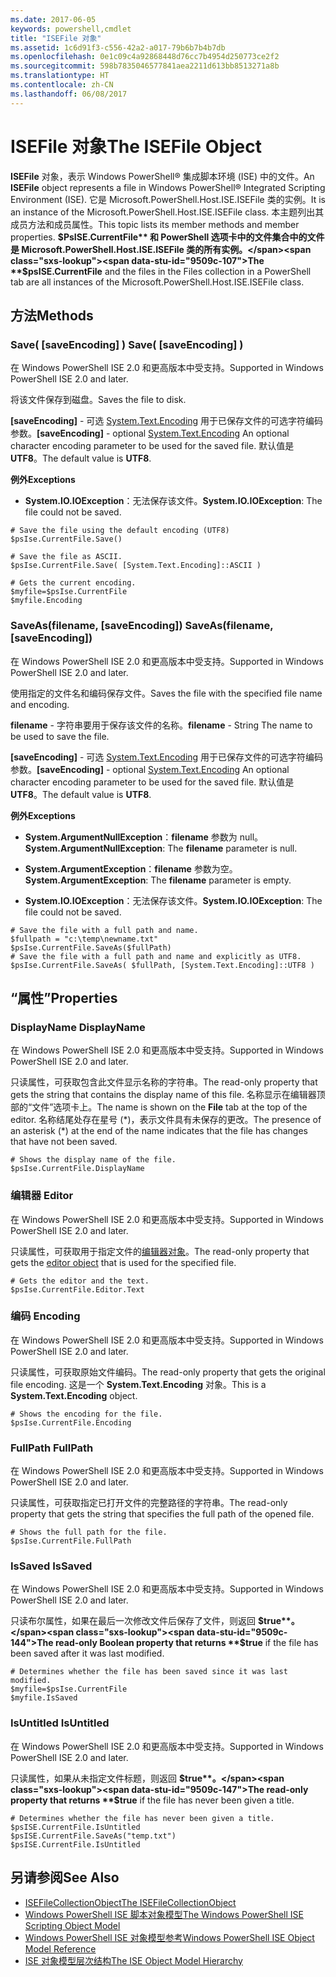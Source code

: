 ```yaml
---
ms.date: 2017-06-05
keywords: powershell,cmdlet
title: "ISEFile 对象"
ms.assetid: 1c6d91f3-c556-42a2-a017-79b6b7b4b7db
ms.openlocfilehash: 0e1c09c4a92868448d76cc7b4954d250773ce2f2
ms.sourcegitcommit: 598b7835046577841aea2211d613bb8513271a8b
ms.translationtype: HT
ms.contentlocale: zh-CN
ms.lasthandoff: 06/08/2017
---
```

# <a name="the-isefile-object"></a><span data-ttu-id="9509c-103">ISEFile 对象</span><span class="sxs-lookup"><span data-stu-id="9509c-103">The ISEFile Object</span></span>
  <span data-ttu-id="9509c-104">**ISEFile** 对象，表示 Windows PowerShell® 集成脚本环境 (ISE) 中的文件。</span><span class="sxs-lookup"><span data-stu-id="9509c-104">An **ISEFile** object represents a file in Windows PowerShell® Integrated Scripting Environment (ISE).</span></span> <span data-ttu-id="9509c-105">它是 Microsoft.PowerShell.Host.ISE.ISEFile 类的实例。</span><span class="sxs-lookup"><span data-stu-id="9509c-105">It is an instance of the Microsoft.PowerShell.Host.ISE.ISEFile class.</span></span> <span data-ttu-id="9509c-106">本主题列出其成员方法和成员属性。</span><span class="sxs-lookup"><span data-stu-id="9509c-106">This topic lists its member methods and member properties.</span></span> <span data-ttu-id="9509c-107">**$PsISE.CurrentFile** 和 PowerShell 选项卡中的文件集合中的文件是 Microsoft.PowerShell.Host.ISE.ISEFile 类的所有实例。</span><span class="sxs-lookup"><span data-stu-id="9509c-107">The **$psISE.CurrentFile** and the files in the Files collection in a PowerShell tab are all instances of the Microsoft.PowerShell.Host.ISE.ISEFile class.</span></span>

## <a name="methods"></a><span data-ttu-id="9509c-108">方法</span><span class="sxs-lookup"><span data-stu-id="9509c-108">Methods</span></span>

###  <span data-ttu-id="9509c-109"><a name="save-override"></a> Save\( \[saveEncoding\] \)</span><span class="sxs-lookup"><span data-stu-id="9509c-109"><a name="save-override"></a> Save\( \[saveEncoding\] \)</span></span>
  <span data-ttu-id="9509c-110">在 Windows PowerShell ISE 2.0 和更高版本中受支持。</span><span class="sxs-lookup"><span data-stu-id="9509c-110">Supported in Windows PowerShell ISE 2.0 and later.</span></span> 

 <span data-ttu-id="9509c-111">将该文件保存到磁盘。</span><span class="sxs-lookup"><span data-stu-id="9509c-111">Saves the file to disk.</span></span>

 <span data-ttu-id="9509c-112">**\[saveEncoding\]** - 可选 [System.Text.Encoding](http://msdn.microsoft.com/library/system.text.encoding.aspx)
用于已保存文件的可选字符编码参数。</span><span class="sxs-lookup"><span data-stu-id="9509c-112">**\[saveEncoding\]** - optional [System.Text.Encoding](http://msdn.microsoft.com/library/system.text.encoding.aspx)
 An optional character encoding parameter to be used for the saved file.</span></span> <span data-ttu-id="9509c-113">默认值是 **UTF8**。</span><span class="sxs-lookup"><span data-stu-id="9509c-113">The default value is **UTF8**.</span></span>

 <span data-ttu-id="9509c-114">**例外**</span><span class="sxs-lookup"><span data-stu-id="9509c-114">**Exceptions**</span></span>
 -   <span data-ttu-id="9509c-115">**System.IO.IOException**：无法保存该文件。</span><span class="sxs-lookup"><span data-stu-id="9509c-115">**System.IO.IOException**: The file could not be saved.</span></span>

```
# Save the file using the default encoding (UTF8)
$psIse.CurrentFile.Save()

# Save the file as ASCII.
$psIse.CurrentFile.Save( [System.Text.Encoding]::ASCII )

# Gets the current encoding.
$myfile=$psIse.CurrentFile
$myfile.Encoding

```

###  <span data-ttu-id="9509c-116"><a name="saveas"></a> SaveAs\(filename, \[saveEncoding\]\)</span><span class="sxs-lookup"><span data-stu-id="9509c-116"><a name="saveas"></a> SaveAs\(filename, \[saveEncoding\]\)</span></span>
  <span data-ttu-id="9509c-117">在 Windows PowerShell ISE 2.0 和更高版本中受支持。</span><span class="sxs-lookup"><span data-stu-id="9509c-117">Supported in Windows PowerShell ISE 2.0 and later.</span></span> 

 <span data-ttu-id="9509c-118">使用指定的文件名和编码保存文件。</span><span class="sxs-lookup"><span data-stu-id="9509c-118">Saves the file with the specified file name and encoding.</span></span>

 <span data-ttu-id="9509c-119">**filename** - 字符串要用于保存该文件的名称。</span><span class="sxs-lookup"><span data-stu-id="9509c-119">**filename** - String The name to be used to save the file.</span></span>

 <span data-ttu-id="9509c-120">**\[saveEncoding\]** - 可选 [System.Text.Encoding](http://msdn.microsoft.com/library/system.text.encoding.aspx)
用于已保存文件的可选字符编码参数。</span><span class="sxs-lookup"><span data-stu-id="9509c-120">**\[saveEncoding\]** - optional [System.Text.Encoding](http://msdn.microsoft.com/library/system.text.encoding.aspx)
 An optional character encoding parameter to be used for the saved file.</span></span> <span data-ttu-id="9509c-121">默认值是 **UTF8**。</span><span class="sxs-lookup"><span data-stu-id="9509c-121">The default value is **UTF8**.</span></span>

 <span data-ttu-id="9509c-122">**例外**</span><span class="sxs-lookup"><span data-stu-id="9509c-122">**Exceptions**</span></span>
 -   <span data-ttu-id="9509c-123">**System.ArgumentNullException**：**filename** 参数为 null。</span><span class="sxs-lookup"><span data-stu-id="9509c-123">**System.ArgumentNullException**: The **filename** parameter is null.</span></span>

-   <span data-ttu-id="9509c-124">**System.ArgumentException**：**filename** 参数为空。</span><span class="sxs-lookup"><span data-stu-id="9509c-124">**System.ArgumentException**: The **filename** parameter is empty.</span></span>

-   <span data-ttu-id="9509c-125">**System.IO.IOException**：无法保存该文件。</span><span class="sxs-lookup"><span data-stu-id="9509c-125">**System.IO.IOException**: The file could not be saved.</span></span>

```
# Save the file with a full path and name. 
$fullpath = "c:\temp\newname.txt"
$psIse.CurrentFile.SaveAs($fullPath) 
# Save the file with a full path and name and explicitly as UTF8. 
$psIse.CurrentFile.SaveAs( $fullPath, [System.Text.Encoding]::UTF8 )

```

## <a name="properties"></a><span data-ttu-id="9509c-126">“属性”</span><span class="sxs-lookup"><span data-stu-id="9509c-126">Properties</span></span>

###  <span data-ttu-id="9509c-127"><a name="Displayname"></a> DisplayName</span><span class="sxs-lookup"><span data-stu-id="9509c-127"><a name="Displayname"></a> DisplayName</span></span>
  <span data-ttu-id="9509c-128">在 Windows PowerShell ISE 2.0 和更高版本中受支持。</span><span class="sxs-lookup"><span data-stu-id="9509c-128">Supported in Windows PowerShell ISE 2.0 and later.</span></span> 

 <span data-ttu-id="9509c-129">只读属性，可获取包含此文件显示名称的字符串。</span><span class="sxs-lookup"><span data-stu-id="9509c-129">The read-only property that gets the string that contains the display name of this file.</span></span> <span data-ttu-id="9509c-130">名称显示在编辑器顶部的“文件”选项卡上。</span><span class="sxs-lookup"><span data-stu-id="9509c-130">The name is shown on the **File** tab at the top of the editor.</span></span> <span data-ttu-id="9509c-131">名称结尾处存在星号 \(\*\)，表示文件具有未保存的更改。</span><span class="sxs-lookup"><span data-stu-id="9509c-131">The presence of an asterisk \(\*\) at the end of the name indicates that the file has changes that have not been saved.</span></span>

```
# Shows the display name of the file.
$psIse.CurrentFile.DisplayName

```

###  <span data-ttu-id="9509c-132"><a name="Editor"></a>编辑器</span><span class="sxs-lookup"><span data-stu-id="9509c-132"><a name="Editor"></a> Editor</span></span>
  <span data-ttu-id="9509c-133">在 Windows PowerShell ISE 2.0 和更高版本中受支持。</span><span class="sxs-lookup"><span data-stu-id="9509c-133">Supported in Windows PowerShell ISE 2.0 and later.</span></span> 

 <span data-ttu-id="9509c-134">只读属性，可获取用于指定文件的[编辑器对象](The-ISEEditor-Object.md)。</span><span class="sxs-lookup"><span data-stu-id="9509c-134">The read-only property that gets the [editor object](The-ISEEditor-Object.md) that is used for the specified file.</span></span>

```
# Gets the editor and the text.
$psIse.CurrentFile.Editor.Text

```

###  <span data-ttu-id="9509c-135"><a name="Encoding"></a>编码</span><span class="sxs-lookup"><span data-stu-id="9509c-135"><a name="Encoding"></a> Encoding</span></span>
  <span data-ttu-id="9509c-136">在 Windows PowerShell ISE 2.0 和更高版本中受支持。</span><span class="sxs-lookup"><span data-stu-id="9509c-136">Supported in Windows PowerShell ISE 2.0 and later.</span></span> 

 <span data-ttu-id="9509c-137">只读属性，可获取原始文件编码。</span><span class="sxs-lookup"><span data-stu-id="9509c-137">The read-only property that gets the original file encoding.</span></span> <span data-ttu-id="9509c-138">这是一个 **System.Text.Encoding** 对象。</span><span class="sxs-lookup"><span data-stu-id="9509c-138">This is a **System.Text.Encoding** object.</span></span>

```
# Shows the encoding for the file. 
$psIse.CurrentFile.Encoding

```

###  <span data-ttu-id="9509c-139"><a name="FullPath"></a> FullPath</span><span class="sxs-lookup"><span data-stu-id="9509c-139"><a name="FullPath"></a> FullPath</span></span>
  <span data-ttu-id="9509c-140">在 Windows PowerShell ISE 2.0 和更高版本中受支持。</span><span class="sxs-lookup"><span data-stu-id="9509c-140">Supported in Windows PowerShell ISE 2.0 and later.</span></span> 

 <span data-ttu-id="9509c-141">只读属性，可获取指定已打开文件的完整路径的字符串。</span><span class="sxs-lookup"><span data-stu-id="9509c-141">The read-only property that gets the string that specifies the full path of the opened file.</span></span>

```
# Shows the full path for the file. 
$psIse.CurrentFile.FullPath

```

###  <span data-ttu-id="9509c-142"><a name="IsSaved"></a> IsSaved</span><span class="sxs-lookup"><span data-stu-id="9509c-142"><a name="IsSaved"></a> IsSaved</span></span>
  <span data-ttu-id="9509c-143">在 Windows PowerShell ISE 2.0 和更高版本中受支持。</span><span class="sxs-lookup"><span data-stu-id="9509c-143">Supported in Windows PowerShell ISE 2.0 and later.</span></span> 

 <span data-ttu-id="9509c-144">只读布尔属性，如果在最后一次修改文件后保存了文件，则返回 **$true**。</span><span class="sxs-lookup"><span data-stu-id="9509c-144">The read-only Boolean property that returns **$true** if the file has been saved after it was last modified.</span></span>

```
# Determines whether the file has been saved since it was last modified.
$myfile=$psIse.CurrentFile
$myfile.IsSaved

```

###  <span data-ttu-id="9509c-145"><a name="IsUntitled"></a> IsUntitled</span><span class="sxs-lookup"><span data-stu-id="9509c-145"><a name="IsUntitled"></a> IsUntitled</span></span>
  <span data-ttu-id="9509c-146">在 Windows PowerShell ISE 2.0 和更高版本中受支持。</span><span class="sxs-lookup"><span data-stu-id="9509c-146">Supported in Windows PowerShell ISE 2.0 and later.</span></span> 

 <span data-ttu-id="9509c-147">只读属性，如果从未指定文件标题，则返回 **$true**。</span><span class="sxs-lookup"><span data-stu-id="9509c-147">The read-only property that returns **$true** if the file has never been given a title.</span></span>

```
# Determines whether the file has never been given a title.
$psISE.CurrentFile.IsUntitled
$psISE.CurrentFile.SaveAs("temp.txt")
$psISE.CurrentFile.IsUntitled

```

## <a name="see-also"></a><span data-ttu-id="9509c-148">另请参阅</span><span class="sxs-lookup"><span data-stu-id="9509c-148">See Also</span></span>
- [<span data-ttu-id="9509c-149">ISEFileCollectionObject</span><span class="sxs-lookup"><span data-stu-id="9509c-149">The ISEFileCollectionObject</span></span>](The-ISEFileCollection-Object.md) 
- [<span data-ttu-id="9509c-150">Windows PowerShell ISE 脚本对象模型</span><span class="sxs-lookup"><span data-stu-id="9509c-150">The Windows PowerShell ISE Scripting Object Model</span></span>](The-Windows-PowerShell-ISE-Scripting-Object-Model.md) 
- [<span data-ttu-id="9509c-151">Windows PowerShell ISE 对象模型参考</span><span class="sxs-lookup"><span data-stu-id="9509c-151">Windows PowerShell ISE Object Model Reference</span></span>](Windows-PowerShell-ISE-Object-Model-Reference.md) 
- [<span data-ttu-id="9509c-152">ISE 对象模型层次结构</span><span class="sxs-lookup"><span data-stu-id="9509c-152">The ISE Object Model Hierarchy</span></span>](The-ISE-Object-Model-Hierarchy.md)

  
